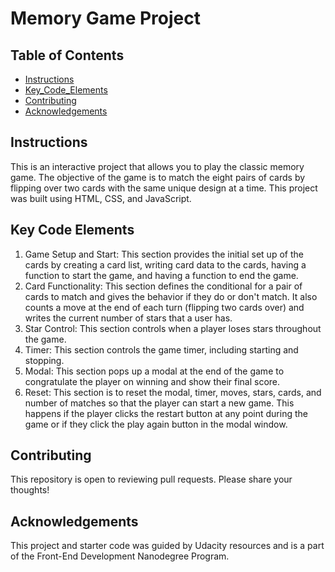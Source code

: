 # Memory Game Project

## Table of Contents

* [Instructions](#instructions)
* [Key_Code_Elements](#key_code_elements)
* [Contributing](#contributing)
* [Acknowledgements](#acknowledgements)

## Instructions

This is an interactive project that allows you to play the classic memory game.  The objective of the game is to match the eight pairs of cards by flipping over two cards with the same unique design at a time.  This project was built using HTML, CSS, and JavaScript.  

## Key Code Elements

1. Game Setup and Start: This section provides the initial set up of the cards by creating a card list,  writing card data to the cards, having a function to start the game, and having a function to end the game.
2. Card Functionality: This section defines the conditional for a pair of cards to match and gives the behavior if they do or don't match.  It also counts a move at the end of each turn (flipping two cards over) and writes the current number of stars that a user has.
3. Star Control: This section controls when a player loses stars throughout the game.
4. Timer: This section controls the game timer, including starting and stopping.
5. Modal: This section pops up a modal at the end of the game to congratulate the player on winning and show their final score.
6. Reset: This section is to reset the modal, timer, moves, stars, cards, and number of matches so that the player can start a new game.  This happens if the player clicks the restart button at any point during the game or if they click the play again button in the modal window.  

## Contributing

This repository is open to reviewing pull requests.  Please share your thoughts!

## Acknowledgements

This project and starter code was guided by Udacity resources and is a part of the Front-End Development Nanodegree Program.

